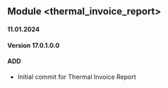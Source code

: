 ## Module <thermal_invoice_report>

#### 11.01.2024
#### Version 17.0.1.0.0
#### ADD
- Initial commit for Thermal Invoice Report
